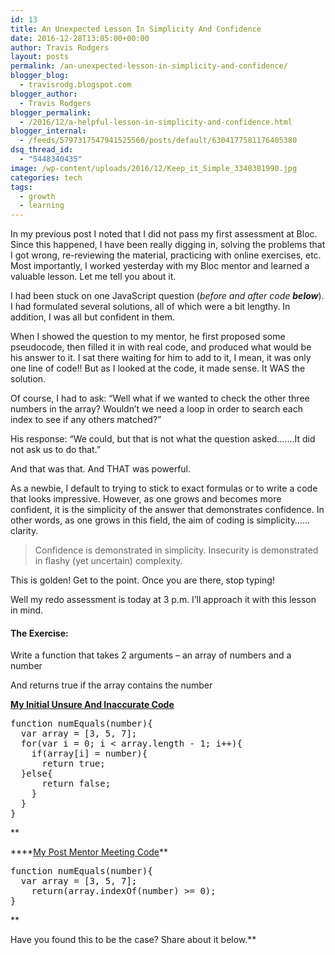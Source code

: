 ```yaml
---
id: 13
title: An Unexpected Lesson In Simplicity And Confidence
date: 2016-12-28T13:05:00+00:00
author: Travis Rodgers
layout: posts
permalink: /an-unexpected-lesson-in-simplicity-and-confidence/
blogger_blog:
  - travisrodg.blogspot.com
blogger_author:
  - Travis Rodgers
blogger_permalink:
  - /2016/12/a-helpful-lesson-in-simplicity-and-confidence.html
blogger_internal:
  - /feeds/5797317547941525560/posts/default/6304177581176405380
dsq_thread_id:
  - "5448340435"
image: /wp-content/uploads/2016/12/Keep_it_Simple_3340381990.jpg
categories: tech
tags:
  - growth
  - learning
---
```

In my previous post I noted that I did not pass my first assessment at Bloc. Since this happened, I have been really digging in, solving the problems that I got wrong, re-reviewing the material, practicing with online exercises, etc. Most importantly, I worked yesterday with my Bloc mentor and learned a valuable lesson. Let me tell you about it.

I had been stuck on one JavaScript question (_before and after code **below**_). I had formulated several solutions, all of which were a bit lengthy. In addition, I was all but confident in them.

When I showed the question to my mentor, he first proposed some pseudocode, then filled it in with real code, and produced what would be his answer to it. I sat there waiting for him to add to it, I mean, it was only one line of code!! But as I looked at the code, it made sense. It WAS the solution.

Of course, I had to ask: &#8220;Well what if we wanted to check the other three numbers in the array? Wouldn&#8217;t we need a loop in order to search each index to see if any others matched?&#8221;

His response: &#8220;We could, but that is not what the question asked&#8230;&#8230;.It did not ask us to do that.&#8221;

And that was that. And THAT was powerful.

As a newbie, I default to trying to stick to exact formulas or to write a code that looks impressive. However, as one grows and becomes more confident, it is the simplicity of the answer that demonstrates confidence. In other words, as one grows in this field, the aim of coding is simplicity&#8230;&#8230;clarity.

> Confidence is demonstrated in simplicity. Insecurity is demonstrated in flashy (yet uncertain) complexity.

This is golden! Get to the point. Once you are there, stop typing!

Well my redo assessment is today at 3 p.m. I&#8217;ll approach it with this lesson in mind.

#### **The Exercise:**

Write a function that takes 2 arguments &#8211; an array of numbers and a number
  
And returns true if the array contains the number

**<u>My Initial Unsure And Inaccurate Code</u>**

<pre class="whitespace-before:1 whitespace-after:1 lang:default decode:true">function numEquals(number){ 
  var array = [3, 5, 7];
  for(var i = 0; i &lt; array.length - 1; i++){
    if(array[i] = number){ 
      return true;
  }else{
      return false;
    }
  }
}</pre>

**<u>
  
</u>****<u>My Post Mentor Meeting Code</u>**

<pre class="whitespace-before:1 whitespace-after:1 lang:default decode:true">function numEquals(number){
  var array = [3, 5, 7];
    return(array.indexOf(number) &gt;= 0);
}
</pre>

**
  
Have you found this to be the case? Share about it below.**